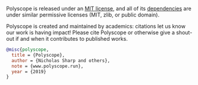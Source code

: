 Polyscope is released under an [MIT license](https://github.com/nmwsharp/polyscope/blob/master/LICENSE), and all of its [dependencies](/about/dependencies) are under similar permissive licenses (MIT, zlib, or public domain).

Polyscope is created and maintained by academics: citations let us know our work is having impact! Please cite Polyscope or otherwise give a shout-out if and when it contributes to published works.

```bib
@misc{polyscope,
  title = {Polyscope},
  author = {Nicholas Sharp and others},
  note = {www.polyscope.run},
  year = {2019}
}
```
